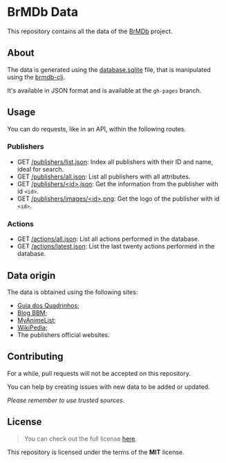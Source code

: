 # BrMDb Data

This repository contains all the data of the [BrMDb] project.

[BrMDb]: https://github.com/BrMDb

## About

The data is generated using the [database.sqlite](database.sqlite) file, that is manipulated using the [brmdb-cli].

It's available in JSON format and is available at the `gh-pages` branch.

[brmdb-cli]: https://github.com/BrMDb/brmdb-cli

## Usage

You can do requests, like in an API, within the following routes.

### Publishers

- GET [/publishers/list.json](https://brmdb.github.io/brmdb-data/publishers/list.json): Index all publishers with their ID and name, ideal for search.
- GET [/publishers/all.json](https://brmdb.github.io/brmdb-data/publishers/all.json): List all publishers with all attributes.
- GET [/publishers/&lt;id&gt;.json](https://brmdb.github.io/brmdb-data/publishers/1.json): Get the information from the publisher with id `<id>`.
- GET [/publishers/images/&lt;id&gt;.png](https://brmdb.github.io/brmdb-data/publishers/images/1.png): Get the logo of the publisher with id `<id>`.

### Actions

- GET [/actions/all.json](https://brmdb.github.io/brmdb-data/actions/all.json): List all actions performed in the database.
- GET [/actions/latest.json](https://brmdb.github.io/brmdb-data/actions/latest.json): List the last twenty actions performed in the database.

## Data origin

The data is obtained using the following sites:

- [Guia dos Quadrinhos](http://guiadosquadrinhos.com/);
- [Blog BBM](https://blogbbm.com/);
- [MyAnimeList](https://myanimelist.net/);
- [WikiPedia](https://www.wikipedia.org/);
- The publishers official websites.

## Contributing

For a while, pull requests will not be accepted on this repository.

You can help by creating issues with new data to be added or updated.

*Please remember to use trusted sources*.

## License

> You can check out the full license [here](LICENSE).

This repository is licensed under the terms of the **MIT** license.

